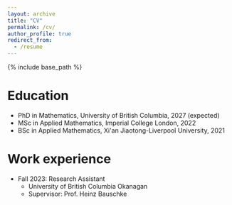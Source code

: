 ```yaml
---
layout: archive
title: "CV"
permalink: /cv/
author_profile: true
redirect_from:
  - /resume
---
```


{% include base_path %}

Education
======
* PhD in Mathematics, University of British Columbia, 2027 (expected)
* MSc in Applied Mathematics, Imperial College London, 2022
* BSc in Applied Mathematics, Xi'an Jiaotong-Liverpool University, 2021

Work experience
======
* Fall 2023: Research Assistant
  * University of British Columbia Okanagan
  * Supervisor: Prof. Heinz Bauschke
  

